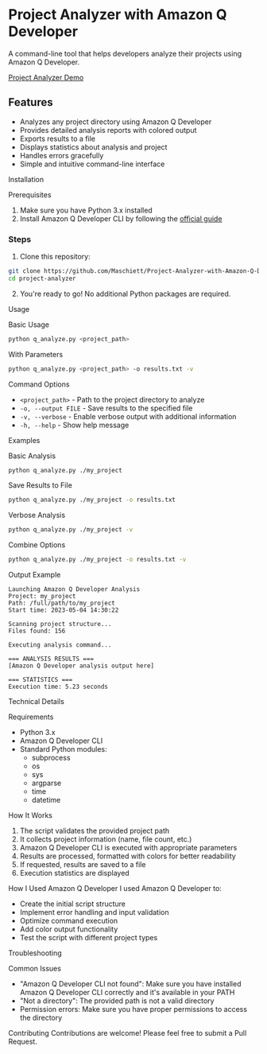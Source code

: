 # Project Analyzer with Amazon Q Developer

A command-line tool that helps developers analyze their projects using Amazon Q Developer.

[Project Analyzer Demo](hhttps://imgur.com/a/p1fJRCk)

## Features
- Analyzes any project directory using Amazon Q Developer
- Provides detailed analysis reports with colored output
- Exports results to a file
- Displays statistics about analysis and project
- Handles errors gracefully
- Simple and intuitive command-line interface

Installation

Prerequisites
1. Make sure you have Python 3.x installed
2. Install Amazon Q Developer CLI by following the [official guide](https://docs.aws.amazon.com/amazonq/latest/qdev-ug/what-is-q-developer.html)

### Steps
1. Clone this repository:
```bash
git clone https://github.com/Maschiett/Project-Analyzer-with-Amazon-Q-Developer-CLI/.git
cd project-analyzer
```

2. You're ready to go! No additional Python packages are required.

Usage

Basic Usage
```bash
python q_analyze.py <project_path>
```

With Parameters
```bash
python q_analyze.py <project_path> -o results.txt -v
```

Command Options
- `<project_path>` - Path to the project directory to analyze
- `-o, --output FILE` - Save results to the specified file
- `-v, --verbose` - Enable verbose output with additional information
- `-h, --help` - Show help message

Examples

Basic Analysis
```bash
python q_analyze.py ./my_project
```

Save Results to File
```bash
python q_analyze.py ./my_project -o results.txt
```

Verbose Analysis
```bash
python q_analyze.py ./my_project -v
```

Combine Options
```bash
python q_analyze.py ./my_project -o results.txt -v
```

Output Example

```
Launching Amazon Q Developer Analysis
Project: my_project
Path: /full/path/to/my_project
Start time: 2023-05-04 14:30:22

Scanning project structure...
Files found: 156

Executing analysis command...

=== ANALYSIS RESULTS ===
[Amazon Q Developer analysis output here]

=== STATISTICS ===
Execution time: 5.23 seconds
```

Technical Details

Requirements
- Python 3.x
- Amazon Q Developer CLI
- Standard Python modules:
  - subprocess
  - os
  - sys
  - argparse
  - time
  - datetime

How It Works
1. The script validates the provided project path
2. It collects project information (name, file count, etc.)
3. Amazon Q Developer CLI is executed with appropriate parameters
4. Results are processed, formatted with colors for better readability
5. If requested, results are saved to a file
6. Execution statistics are displayed

How I Used Amazon Q Developer
I used Amazon Q Developer to:
- Create the initial script structure
- Implement error handling and input validation
- Optimize command execution
- Add color output functionality
- Test the script with different project types

Troubleshooting

Common Issues
- "Amazon Q Developer CLI not found": Make sure you have installed Amazon Q Developer CLI correctly and it's available in your PATH
- "Not a directory": The provided path is not a valid directory
- Permission errors: Make sure you have proper permissions to access the directory

Contributing
Contributions are welcome! Please feel free to submit a Pull Request.
